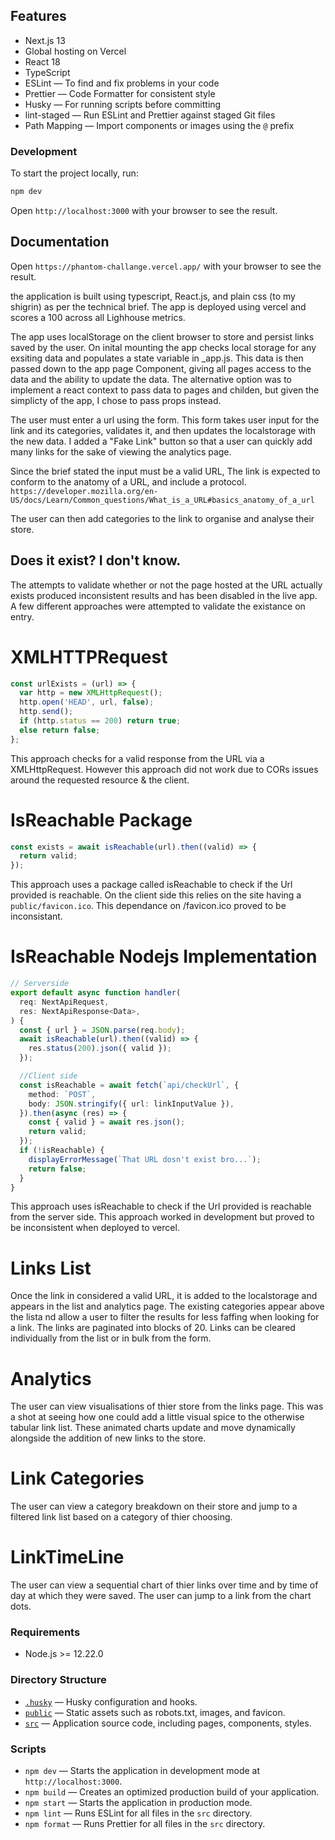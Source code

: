 ## Features

- Next.js 13
- Global hosting on Vercel
- React 18
- TypeScript
- ESLint — To find and fix problems in your code
- Prettier — Code Formatter for consistent style
- Husky — For running scripts before committing
- lint-staged — Run ESLint and Prettier against staged Git files
- Path Mapping — Import components or images using the `@` prefix

### Development

To start the project locally, run:

```bash
npm dev
```

Open `http://localhost:3000` with your browser to see the result.

## Documentation

Open `https://phantom-challange.vercel.app/` with your browser to see the result.

the application is built using typescript, React.js, and plain css (to my shigrin) as per the technical brief.
The app is deployed using vercel and scores a 100 across all Lighhouse metrics.

The app uses localStorage on the client browser to store and persist links saved by the user.
On inital mounting the app checks local storage for any exsiting data and populates a state variable in \_app.js. This data is then passed
down to the app page Component, giving all pages access to the data and the ability to update the data. The alternative option was to implement a react context to pass data to pages and childen, but given the simplicty of the app, I chose to pass props instead.

The user must enter a url using the form. This form takes user input for the link and its categories, validates it, and then updates the localstorage with the new data. I added a "Fake Link" button so that a user can quickly add many links for the sake of viewing the analytics page.

Since the brief stated the input must be a valid URL, The link is expected to conform to the anatomy of a URL, and include a protocol.
`https://developer.mozilla.org/en-US/docs/Learn/Common_questions/What_is_a_URL#basics_anatomy_of_a_url`

The user can then add categories to the link to organise and analyse their store.

## Does it exist? I don't know.

The attempts to validate whether or not the page hosted at the URL actually exists produced inconsistent results and has been disabled in the live app. A few different approaches were attempted to validate the existance on entry.

# XMLHTTPRequest

```ts
const urlExists = (url) => {
  var http = new XMLHttpRequest();
  http.open('HEAD', url, false);
  http.send();
  if (http.status == 200) return true;
  else return false;
};
```

This approach checks for a valid response from the URL via a XMLHttpRequest. However this approach did not work due to CORs issues around the requested resource & the client.

# IsReachable Package

```ts
const exists = await isReachable(url).then((valid) => {
  return valid;
});
```

This approach uses a package called isReachable to check if the Url provided is reachable. On the client side this relies on the site having a `public/favicon.ico`. This dependance on /favicon.ico proved to be inconsistant.

# IsReachable Nodejs Implementation

```ts
// Serverside
export default async function handler(
  req: NextApiRequest,
  res: NextApiResponse<Data>,
) {
  const { url } = JSON.parse(req.body);
  await isReachable(url).then((valid) => {
    res.status(200).json({ valid });
  });

  //Client side
  const isReachable = await fetch(`api/checkUrl`, {
    method: `POST`,
    body: JSON.stringify({ url: linkInputValue }),
  }).then(async (res) => {
    const { valid } = await res.json();
    return valid;
  });
  if (!isReachable) {
    displayErrorMessage(`That URL dosn't exist bro...`);
    return false;
  }
}
```

This approach uses isReachable to check if the Url provided is reachable from the server side. This approach worked in development but proved to be inconsistent when deployed to vercel.

# Links List

Once the link in considered a valid URL, it is added to the localstorage and appears in the list and analytics page.
The existing categories appear above the lista nd allow a user to filter the results for less faffing when looking for a link.
The links are paginated into blocks of 20.
Links can be cleared individually from the list or in bulk from the form.

# Analytics

The user can view visualisations of thier store from the links page. This was a shot at seeing how one could add a little visual spice to the otherwise tabular link list. These animated charts update and move dynamically alongside the addition of new links to the store.

# Link Categories

The user can view a category breakdown on their store and jump to a filtered link list based on a category of thier choosing.

# LinkTimeLine

The user can view a sequential chart of thier links over time and by time of day at which they were saved. The user can jump to a link from the chart dots.

### Requirements

- Node.js >= 12.22.0

### Directory Structure

- [`.husky`](.husky) — Husky configuration and hooks.<br>
- [`public`](./public) — Static assets such as robots.txt, images, and favicon.<br>
- [`src`](./src) — Application source code, including pages, components, styles.

### Scripts

- `npm dev` — Starts the application in development mode at `http://localhost:3000`.
- `npm build` — Creates an optimized production build of your application.
- `npm start` — Starts the application in production mode.
- `npm lint` — Runs ESLint for all files in the `src` directory.
- `npm format` — Runs Prettier for all files in the `src` directory.
